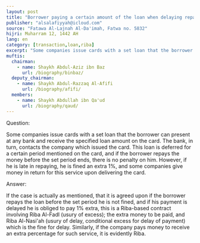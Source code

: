 ```yaml
---
layout: post
title: "Borrower paying a certain amount of the loan when delaying repayment"
publisher: "alsalafiyyah@icloud.com"
source: "Fatawa Al-Lajnah Al-Da'imah, Fatwa no. 5832"
hijri: Muharram 12, 1442 AH
lang: en
category: [transaction,loan,riba]
excerpt: "Some companies issue cards with a set loan that the borrower can present at any bank and receive the specified loan amount on the card."
muftis:
  chairman: 
    - name: Shaykh Abdul-Aziz ibn Baz
      url: /biography/binbaz/
  deputy_chairman:
    - name: Shaykh Abdul-Razzaq Al-Afifi
      url: /biography/afifi/
  members: 
    - name: Shaykh Abdullah ibn Qa'ud
      url: /biography/qaud/
---
```


Question:

Some companies issue cards with a set loan that the borrower can present at any bank and receive the specified loan amount on the card. The bank, in turn, contacts the company which issued the card. This loan is deferred for a certain period mentioned on the card, and if the borrower repays the money before the set period ends, there is no penalty on him. However, if he is late in repaying, he is fined an extra 1%, and some companies give money in return for this service upon delivering the card.

Answer:

If the case is actually as mentioned, that it is agreed upon if the borrower repays the loan before the set period he is not fined, and if his payment is delayed he is obliged to pay 1% extra, this is a Riba-based contract involving Riba Al-Fadl (usury of excess); the extra money to be paid, and Riba Al-Nasi'ah (usury of delay, conditional excess for delay of payment) which is the fine for delay. Similarly, if the company pays money to receive an extra percentage for such service, it is evidently Riba.
